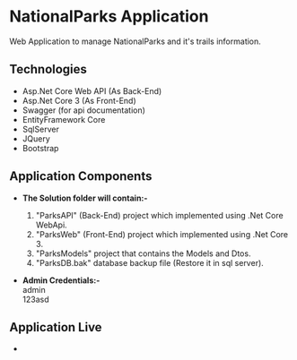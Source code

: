 # NationalParks Application

Web Application to manage NationalParks and it's trails information.

## Technologies

- Asp.Net Core Web API (As Back-End)
- Asp.Net Core 3 (As Front-End)
- Swagger (for api documentation)
- EntityFramework Core
- SqlServer
- JQuery
- Bootstrap

## Application Components

- <b>The Solution folder will contain:-</b>
  1. "ParksAPI" (Back-End) project which implemented using .Net Core WebApi.
  2. "ParksWeb" (Front-End) project which implemented using .Net Core 3.
  3. "ParksModels" project that contains the Models and Dtos.
  4. "ParksDB.bak" database backup file (Restore it in sql server).
  
- <b>Admin Credentials:-</b><br>
  admin<br>
  123asd

## Application Live
- 

